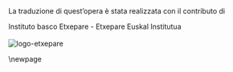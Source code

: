 <div class="aligncenter">
<br/>
<br/>
<br/>
<br/>
<br/>
<br/>
<br/>
<div class="compact smaller no-break">

La traduzione di quest’opera è stata realizzata con il contributo di

Instituto basco Etxepare - Etxepare Euskal Institutua
<br/>
<br/>
![logo-etxepare](/media/mare/DATI/0-WEB-DEVELOP-0/LIBEDIZIONI/EBOOKS_REPOS/la-fata-e-il-desiderio/inc/images/etxe-logo.jpg)

</div>
</div>

\newpage
<div class="breakpage"></div>


